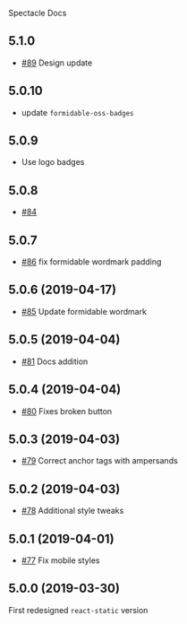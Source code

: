 Spectacle Docs

## 5.1.0

- [#89](https://github.com/FormidableLabs/spectacle-docs/pull/89) Design update

## 5.0.10

- update `formidable-oss-badges`

## 5.0.9

- Use logo badges

## 5.0.8

- [#84](https://github.com/FormidableLabs/spectacle-docs/pull/84)

## 5.0.7

- [#86](https://github.com/FormidableLabs/spectacle-docs/pull/86) fix formidable wordmark padding

## 5.0.6 (2019-04-17)

- [#85](https://github.com/FormidableLabs/spectacle-docs/pull/85) Update formidable wordmark

## 5.0.5 (2019-04-04)

- [#81](https://github.com/FormidableLabs/spectacle-docs/pull/81) Docs addition

## 5.0.4 (2019-04-04)

- [#80](https://github.com/FormidableLabs/spectacle-docs/pull/80) Fixes broken button

## 5.0.3 (2019-04-03)

- [#79](https://github.com/FormidableLabs/spectacle-docs/pull/79) Correct anchor tags with ampersands

## 5.0.2 (2019-04-03)

- [#78](https://github.com/FormidableLabs/spectacle-docs/pull/78) Additional style tweaks

## 5.0.1 (2019-04-01)

- [#77](https://github.com/FormidableLabs/spectacle-docs/pull/77) Fix mobile styles

## 5.0.0 (2019-03-30)

First redesigned `react-static` version